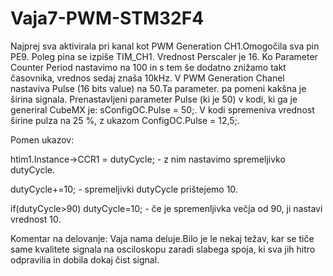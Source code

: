 # Vaja7-PWM-STM32F4

Najprej sva aktivirala pri kanal kot PWM Generation CH1.Omogočila sva pin PE9. Poleg pina se izpiše TIM_CH1. Vrednost Perscaler je 16. Ko Parameter Counter Period nastavimo na 100 in s tem še dodatno znižamo takt časovnika, vrednos sedaj znaša 10kHz. V PWM Generation Chanel nastaviva Pulse (16 bits value) na 50.Ta parameter. pa pomeni kakšna je širina signala. Prenastavljeni parameter Pulse (ki je 50) v  kodi, ki ga je generiral CubeMX je: sConfigOC.Pulse = 50;. V kodi spremeniva vrednost širine pulza na 25 %, z ukazom ConfigOC.Pulse = 12,5;. 

Pomen ukazov:

htim1.Instance->CCR1 = dutyCycle; - z nim nastavimo spremeljivko dutyCycle.

dutyCycle+=10; - spremeljivki dutyCycle prištejemo 10.

if(dutyCycle>90) dutyCycle=10; - če je spremenljivka večja od 90, ji nastavi vrednost 10.



Komentar na delovanje:
Vaja nama deluje.Bilo je le nekaj težav, kar se tiče same kvalitete signala na osciloskopu zaradi slabega spoja, ki sva jih hitro odpravilia in dobila dokaj čist signal. 
